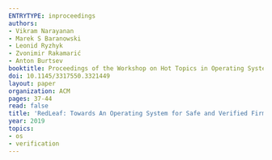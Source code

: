 ```yaml
---
ENTRYTYPE: inproceedings
authors:
- Vikram Narayanan
- Marek S Baranowski
- Leonid Ryzhyk
- Zvonimir Rakamarić
- Anton Burtsev
booktitle: Proceedings of the Workshop on Hot Topics in Operating Systems
doi: 10.1145/3317550.3321449
layout: paper
organization: ACM
pages: 37-44
read: false
title: 'RedLeaf: Towards An Operating System for Safe and Verified Firmware'
year: 2019
topics:
- os
- verification
---
```

